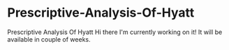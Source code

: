 # Prescriptive-Analysis-Of-Hyatt
Prescriptive Analysis Of Hyatt 
 Hi there I'm currently working on it! It will be available in couple of weeks.
